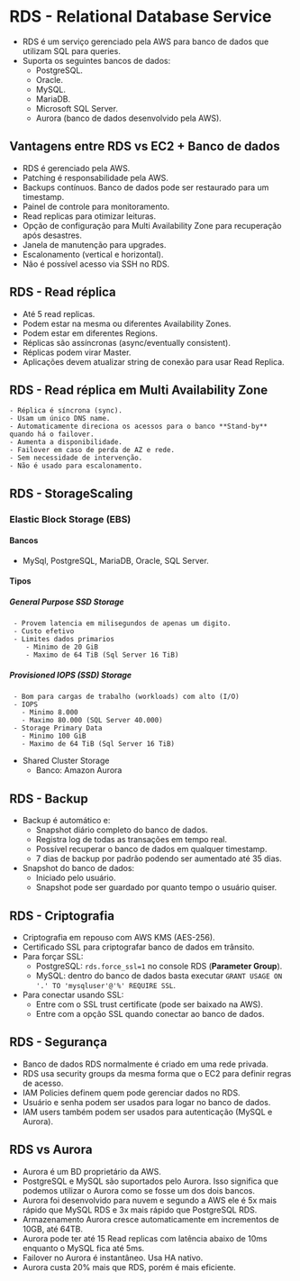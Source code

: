 # RDS - Relational Database Service

- RDS é um serviço gerenciado pela AWS para banco de dados que utilizam SQL para queries.
- Suporta os seguintes bancos de dados:
  - PostgreSQL.
  - Oracle.
  - MySQL.
  - MariaDB.
  - Microsoft SQL Server.
  - Aurora (banco de dados desenvolvido pela AWS).

## Vantagens entre RDS vs EC2 + Banco de dados

- RDS é gerenciado pela AWS.
- Patching é responsabilidade pela AWS.
- Backups contínuos. Banco de dados pode ser restaurado para um timestamp.
- Painel de controle para monitoramento.
- Read replicas para otimizar leituras.
- Opção de configuração para Multi Availability Zone para recuperação após desastres.
- Janela de manutenção para upgrades.
- Escalonamento (vertical e horizontal).
- Não é possível acesso via SSH no RDS.

## RDS - Read réplica

- Até 5 read replicas.
- Podem estar na mesma ou diferentes Availability Zones.
- Podem estar em diferentes Regions.
- Réplicas são assíncronas (async/eventually consistent).
- Réplicas podem virar Master.
- Aplicações devem atualizar string de conexão para usar Read Replica.

## RDS - Read réplica em Multi Availability Zone
    - Réplica é síncrona (sync).
    - Usam um único DNS name.
    - Automaticamente direciona os acessos para o banco **Stand-by** quando há o failover.
    - Aumenta a disponibilidade.
    - Failover em caso de perda de AZ e rede.
    - Sem necessidade de intervenção.
    - Não é usado para escalonamento.

## RDS - StorageScaling

  ### Elastic Block Storage (EBS)

  #### Bancos 
  - MySql, PostgreSQL, MariaDB, Oracle, SQL Server.

  #### Tipos
  ##### General Purpose SSD Storage
     - Provem latencia em milisegundos de apenas um digito.
     - Custo efetivo
     - Limites dados primarios
        - Minimo de 20 GiB
        - Maximo de 64 TiB (Sql Server 16 TiB)

   ##### Provisioned IOPS (SSD) Storage
     - Bom para cargas de trabalho (workloads) com alto (I/O)
     - IOPS
       - Minimo 8.000
       - Maximo 80.000 (SQL Server 40.000)   
     - Storage Primary Data
       - Minimo 100 GiB
       - Maximo de 64 TiB (Sql Server 16 TiB)
   
   - Shared Cluster Storage
     - Banco: Amazon Aurora  
 
## RDS - Backup

- Backup é automático e:
  - Snapshot diário completo do banco de dados.
  - Registra log de todas as transações em tempo real.
  - Possível recuperar o banco de dados em qualquer timestamp.
  - 7 dias de backup por padrão podendo ser aumentado até 35 dias.
- Snapshot do banco de dados:
  - Iniciado pelo usuário.
  - Snapshot pode ser guardado por quanto tempo o usuário quiser.

## RDS - Criptografia

- Criptografia em repouso com AWS KMS (AES-256).
- Certificado SSL para criptografar banco de dados em trânsito.
- Para forçar SSL:
  - PostgreSQL: `rds.force_ssl=1` no console RDS (**Parameter Group**).
  - MySQL: dentro do banco de dados basta executar `GRANT USAGE ON '.' TO 'mysqluser'@'%' REQUIRE SSL`.
- Para conectar usando SSL:
  - Entre com o SSL trust certificate (pode ser baixado na AWS).
  - Entre com a opção SSL quando conectar ao banco de dados.

## RDS - Segurança

- Banco de dados RDS normalmente é criado em uma rede privada.
- RDS usa security groups da mesma forma que o EC2 para definir regras de acesso.
- IAM Policies definem quem pode gerenciar dados no RDS.
- Usuário e senha podem ser usados para logar no banco de dados.
- IAM users também podem ser usados para autenticação (MySQL e Aurora).

## RDS vs Aurora

- Aurora é um BD proprietário da AWS.
- PostgreSQL e MySQL são suportados pelo Aurora. Isso significa que podemos utilizar o Aurora como se fosse um dos dois bancos.
- Aurora foi desenvolvido para nuvem e segundo a AWS ele é 5x mais rápido que MySQL RDS e 3x mais rápido que PostgreSQL RDS.
- Armazenamento Aurora cresce automaticamente em incrementos de 10GB, até 64TB.
- Aurora pode ter até 15 Read replicas com latência abaixo de 10ms enquanto o MySQL fica até 5ms.
- Failover no Aurora é instantâneo. Usa HA nativo.
- Aurora custa 20% mais que RDS, porém é mais eficiente.
